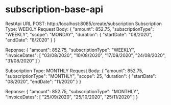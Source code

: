 # subscription-base-api

RestApi
URL POST: http://localhost:8085/create/subscription
Subscription Type: WEEKLY
Request Body: 
{
    "amount": 852.75,
    "subscriptionType": "WEEKLY",
    "scope": "MONDAY",
    "duration": {
        "startDate": "08/2020",
        "endDate": "8/2020"
    }
}

Reponse:
{
    "amount": 852.75,
    "subscriptionType": "WEEKLY",
    "invoiceDates": [
        "03/08/2020",
        "10/08/2020",
        "17/08/2020",
        "24/08/2020",
        "31/08/2020"
    ]
}

Subscription Type: MONTHLY
Request Body:
{
    "amount": 852.75,
    "subscriptionType": "MONTHLY",
    "scope": 25,
    "duration": {
        "startDate": "08/2020",
        "endDate": "11/2020"
    }
}

Reponse:
{
    "amount": 852.75,
    "subscriptionType": "MONTHLY",
    "invoiceDates": [
        "25/09/2020",
        "25/10/2020",
        "25/11/2020"
    ]
}

